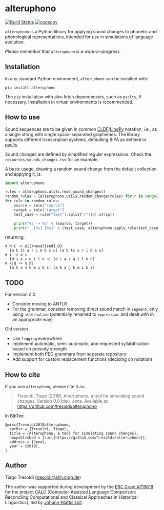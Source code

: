 # alteruphono

[![Build Status](https://travis-ci.org/tresoldi/alteruphono.svg?branch=master)](https://travis-ci.org/tresoldi/alteruphono)
[![codecov](https://codecov.io/gh/tresoldi/alteruphono/branch/master/graph/badge.svg)](https://codecov.io/gh/tresoldi/alteruphono)

`alteruphono` is a Python library for applying sound changes to phonetic and
phonological representations, intended for use in simulations of language
evolution.

*Please remember that `alteruphono` is a work-in-progress.*

## Installation

In any standard Python environment, `alteruphono` can be installed with:

```
pip install alteruphono
```

The `pip` installation with also fetch dependencies, such as `pyclts`,
if necessary. Installation in virtual environments is recommended.

## How to use

Sound sequences are to be given in common
[CLDF](https://cldf.clld.org/)/[LingPy](http://lingpy.org) notation, i.e.,
as a single string with single space-separated graphemes. The library supports
different transcription systems, defaulting BIPA as defined
in [pyclts](https://pypi.org/project/pyclts/).

Sound changes are defined by simplified regular expressions. Check
the `resources/sounds_changes.tsv` for an example.

A basic usage, drawing a random sound change from the default collection
and applying it, is:

```python
import alteruphono

rules = alteruphono.utils.read_sound_changes()
random_rules = [alteruphono.utils.random_change(rules) for r in range(3)]
for rule in random_rules:
    source = rule["source"]
    target = rule["target"]
    test_case = rule["test"].split("/")[0].strip()

    print("%s -> %s" % (source, target))
    print("  [%s] [%s]" % (test_case, alteruphono.apply_rule(test_case, source, target)))
```

returning:

```
V N C -> @1[+nasalized] @3
  [a b ts a r i m b s u] [a b ts a r ĩ b s u]
e i -> a i
  [d i a z e i l e n] [d i a z a i l e n]
n k|g -> ŋ @2
  [a k a n k m i k s] [a k a ŋ k m i k s]
```

## TODO

For version 2.0:
  - Consider moving to ANTLR
  - For the grammar, consider removing direct sound match in `segment`,
    only using `alternative` (potentially renamed to `expression` and dealt
    with in an appropriate way)

Old version

  - Use `logging` everywhere
  - Implement automatic, semi-automatic, and requested syllabification
    based on prosody strength
  - Implement both PEG grammars from separate repository
  - Add support for custom replacement functions (deciding on notation)

## How to cite

If you use `alteruphono`, please cite it as:

> Tresoldi, Tiago (2019). Alteruphono, a tool for simulating sound changes.
Version 0.0.1dev. Jena. Available at: https://github.com/tresoldi/alteruphono

In BibTex:

```
@misc{Tresoldi2019alteruphono,
  author = {Tresoldi, Tiago},
  title = {Alteruphono, a tool for simulating sound changes},
  howpublished = {\url{https://github.com/tresoldi/alteruphono}},
  address = {Jena},
  year = {2019},
}
```

## Author

Tiago Tresoldi (tresoldi@shh.mpg.de)

The author was supported during development by the 
[ERC Grant #715618](https://cordis.europa.eu/project/rcn/206320/factsheet/en)
for the project [CALC](http://calc.digling.org)
(Computer-Assisted Language Comparison: Reconciling Computational and Classical
Approaches in Historical Linguistics), led by
[Johann-Mattis List](http://www.lingulist.de).

